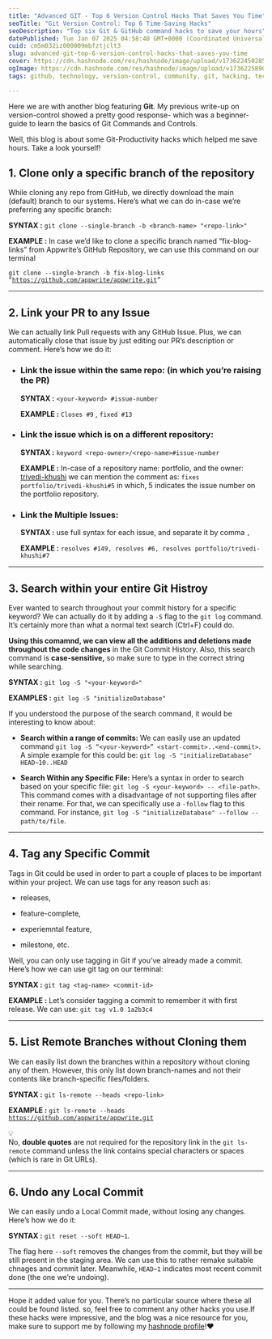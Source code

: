 ```yaml
---
title: "Advanced GIT - Top 6 Version Control Hacks That Saves You Time"
seoTitle: "Git Version Control: Top 6 Time-Saving Hacks"
seoDescription: "Top six Git & GitHub command hacks to save your hours"
datePublished: Tue Jan 07 2025 04:58:40 GMT+0000 (Coordinated Universal Time)
cuid: cm5m032iz000009mbfztjclt3
slug: advanced-git-top-6-version-control-hacks-that-saves-you-time
cover: https://cdn.hashnode.com/res/hashnode/image/upload/v1736224502853/9c5dd07c-ad12-47ee-a526-0b245e75c1d6.png
ogImage: https://cdn.hashnode.com/res/hashnode/image/upload/v1736225890960/a04cdab5-284b-4a50-ad1b-75dd0049e353.png
tags: github, technology, version-control, community, git, hacking, tech, hashnode, hacks, pull-requests, technical-writing-1, gitcommands, advanced-git, version-control-systems, khushitrivedi

---
```


Here we are with another blog featuring **Git**. My previous write-up on version-control showed a pretty good response- which was a beginner-guide to learn the basics of Git Commands and Controls.

Well, this blog is about some Git-Productivity hacks which helped me save hours. Take a look yourself!

## 1\. Clone only a specific branch of the repository

While cloning any repo from GitHub, we directly download the main (default) branch to our systems. Here’s what we can do in-case we’re preferring any specific branch:

**SYNTAX :** `git clone --single-branch -b <branch-name> "<repo-link>"`

**EXAMPLE :** In case we’d like to clone a specific branch named “fix-blog-links” from Appwrite’s GitHub Repository, we can use this command on our terminal

`git clone --single-branch -b fix-blog-links “`[`https://github.com/appwrite/appwrite.git`](https://github.com/appwrite/appwrite.git)`”`

---

## 2\. Link your PR to any Issue

We can actually link Pull requests with any GitHub Issue. Plus, we can automatically close that issue by just editing our PR’s description or comment. Here’s how we do it:

* ### **Link the issue within the same repo:** (in which you’re raising the PR)
    
    **SYNTAX :** `<your-keyword> #issue-number`
    
    **EXAMPLE :** `Closes #9` , `fixed #13`
    
* ### **Link the issue which is on a different repository:**
    
    **SYNTAX :** `keyword <repo-owner>/<repo-name>#issue-number`
    
    **EXAMPLE :** In-case of a repository name: portfolio, and the owner: [trivedi-khushi](https://www.github.com/trivedi-khushi) we can mention the comment as: `fixes portfolio/trivedi-khushi#5` in which, 5 indicates the issue number on the portfolio repository.
    
* ### **Link the Multiple Issues:**
    
    **SYNTAX :** use full syntax for each issue, and separate it by comma `,`
    
    **EXAMPLE :** `resolves #149, resolves #6, resolves portfolio/trivedi-khushi#7`
    

---

## 3\. Search within your entire Git Histroy

Ever wanted to search throughout your commit history for a specific keyword? We can actually do it by adding a `-S` flag to the `git log` command. It’s certainly more than what a normal text search (Ctrl+F) could do.

**Using this comamnd, we can view all the additions and deletions made throughout the code changes** in the Git Commit History. Also, this search command is **case-sensitive,** so make sure to type in the correct string while searching.

**SYNTAX :** `git log -S "<your-keyword>"`

**EXAMPLES :** `git log -S "initializeDatabase"`

If you understood the purpose of the search command, it would be interesting to know about:

* **Search within a range of commits:** We can easily use an updated command `git log -S “<your-keyword>” <start-commit>..<end-commit>`. A simple example for this could be: `git log -S "initializeDatabase" HEAD~10..HEAD`
    
* **Search Within any Specific File:** Here’s a syntax in order to search based on your specific file: `git log -S <your-keyword> -- <file-path>`. This command comes with a disadvantage of not supporting files after their rename. For that, we can specifically use a `-follow` flag to this command. For instance, `git log -S "initializeDatabase" --follow -- path/to/file`.
    

---

## 4\. Tag any Specific Commit

Tags in Git could be used in order to part a couple of places to be important within your project. We can use tags for any reason such as:

* releases,
    
* feature-complete,
    
* experiemntal feature,
    
* milestone, etc.
    

Well, you can only use tagging in Git if you’ve already made a commit. Here’s how we can use git tag on our terminal:

**SYNTAX :** `git tag <tag-name> <commit-id>`

**EXAMPLE :** Let’s consider tagging a commit to remember it with first release. We can use: `git tag v1.0 1a2b3c4`

---

## 5\. List Remote Branches without Cloning them

We can easily list down the branches within a repository without cloning any of them. However, this only list down branch-names and not their contents like branch-specific files/folders.

**SYNTAX :** `git ls-remote --heads <repo-link>`

**EXAMPLE :** `git ls-remote --heads` [`https://github.com/appwrite/appwrite.git`](https://github.com/appwrite/appwrite.git)

<div data-node-type="callout">
<div data-node-type="callout-emoji">💡</div>
<div data-node-type="callout-text">No, <strong>double quotes</strong> are not required for the repository link in the <code>git ls-remote</code> command unless the link contains special characters or spaces (which is rare in Git URLs).</div>
</div>

---

## 6\. Undo any Local Commit

We can easily undo a Local Commit made, without losing any changes. Here’s how we do it:

**SYNTAX :** `git reset --soft HEAD~1`.

The flag here `--soft` removes the changes from the commit, but they will be still present in the staging area. We can use this to rather remake suitable chnages and commit later. Meanwhile, `HEAD~1` indicates most recent commit done (the one we’re undoing).

---

Hope it added value for you. There’s no particular source where these all could be found listed. so, feel free to comment any other hacks you use.If these hacks were impressive, and the blog was a nice resource for you, make sure to support me by following my [hashnode profile](https://hashnode.com/@trivedi-khushi)!❤️